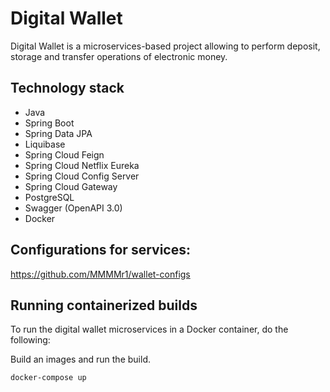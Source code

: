 # Digital Wallet

Digital Wallet is a microservices-based project allowing to perform deposit, storage and transfer operations of electronic money.


## Technology stack
- Java
- Spring Boot
- Spring Data JPA
- Liquibase
- Spring Cloud Feign
- Spring Cloud Netflix Eureka
- Spring Cloud Config Server
- Spring Cloud Gateway
- PostgreSQL 
- Swagger (OpenAPI 3.0) 
- Docker
   
## Configurations for services:

https://github.com/MMMMr1/wallet-configs

## Running containerized builds

To run the digital wallet microservices in a Docker container, do the following:

Build an images and run the build.

```shell
docker-compose up 
``` 